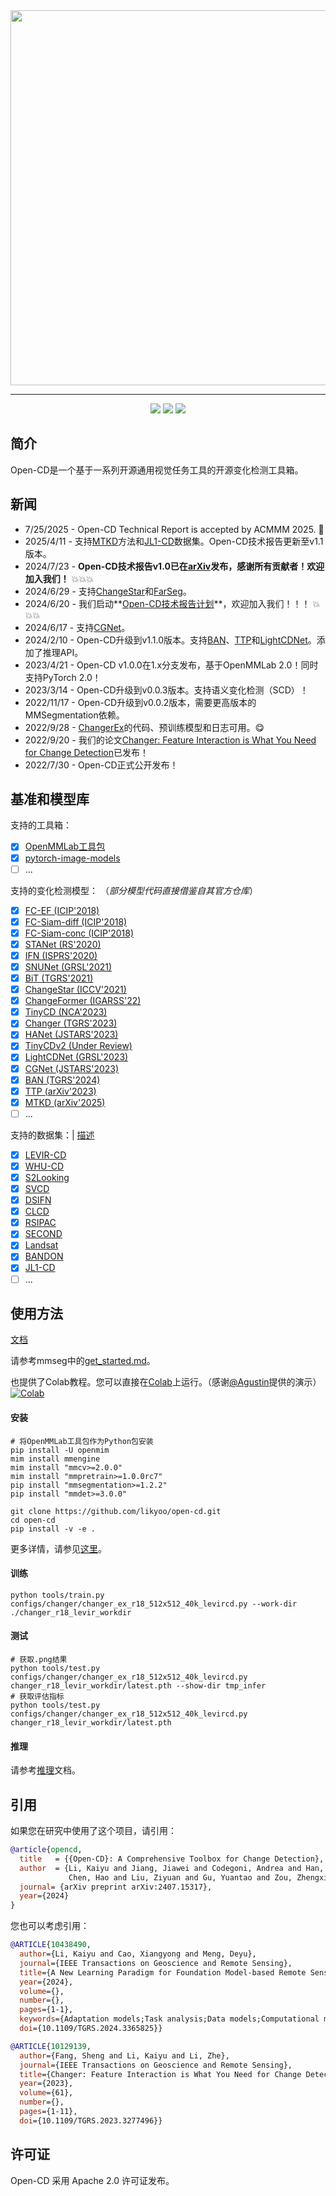 <div align="center">
  <img src="resources/opencd-logo.png" width="600"/>
</div>

------

<div align="center">
<a href="https://arxiv.org/abs/2407.15317"><img src="https://hits.seeyoufarm.com/api/count/incr/badge.svg?url=https%3A%2F%2Farxiv.org%2Fabs%2F2407.15317&count_bg=%23FF0000&title_bg=%23555555&icon=arxiv.svg&icon=&icon_color=%23E7E7E7&title=Technical+Report&edge_flat=false"/></a>
<a href="https://github.com/likyoo/open-cd"><img src="https://hits.seeyoufarm.com/api/count/incr/badge.svg?url=https%3A%2F%2Fgithub.com%2Flikyoo%2Fopen-cdA&count_bg=%2379C83D&title_bg=%23555555&icon=github.svg&icon_color=%23E7E7E7&title=Github&edge_flat=false"/></a>
<a href="https://huggingface.co/likyoo/Open-CD_Model_Zoo"><img src="https://hits.seeyoufarm.com/api/count/incr/badge.svg?url=https%3A%2F%2Fhuggingface.co%2Flikyoo%2FOpen-CD_Model_Zoo&count_bg=%23684BD3&title_bg=%23555555&icon=&icon_color=%23E7E7E7&title=%F0%9F%A4%97%20Hugging%20Face&edge_flat=false"/></a>
</div>

## 简介
Open-CD是一个基于一系列开源通用视觉任务工具的开源变化检测工具箱。

## 新闻
- 7/25/2025 - Open-CD Technical Report is accepted by ACMMM 2025. 🎉
- 2025/4/11 - 支持[MTKD](https://github.com/circleLZY/MTKD-CD)方法和[JL1-CD](https://github.com/circleLZY/MTKD-CD)数据集。Open-CD技术报告更新至v1.1版本。
- 2024/7/23 - **Open-CD技术报告v1.0已在[arXiv](https://arxiv.org/abs/2407.15317)发布，感谢所有贡献者！欢迎加入我们！** 💥💥💥
- 2024/6/29 - 支持[ChangeStar](https://github.com/Z-Zheng/ChangeStar)和[FarSeg](https://github.com/Z-Zheng/FarSeg)。
- 2024/6/20 - 我们启动**[Open-CD技术报告计划](https://github.com/likyoo/open-cd/tree/main/projects/open-cd_technical_report)**，欢迎加入我们！！！ 💥💥💥
- 2024/6/17 - 支持[CGNet](https://github.com/ChengxiHAN/CGNet-CD)。
- 2024/2/10 - Open-CD升级到v1.1.0版本。支持[BAN](https://github.com/likyoo/BAN)、[TTP](https://github.com/KyanChen/TTP)和[LightCDNet](https://github.com/NightSongs/LightCDNet)。添加了推理API。
- 2023/4/21 - Open-CD v1.0.0在1.x分支发布，基于OpenMMLab 2.0！同时支持PyTorch 2.0！
- 2023/3/14 - Open-CD升级到v0.0.3版本。支持语义变化检测（SCD）！
- 2022/11/17 - Open-CD升级到v0.0.2版本，需要更高版本的MMSegmentation依赖。
- 2022/9/28 - [ChangerEx](https://github.com/likyoo/open-cd/tree/main/configs/changer)的代码、预训练模型和日志可用。:yum:
- 2022/9/20 - 我们的论文[Changer: Feature Interaction is What You Need for Change Detection](https://arxiv.org/abs/2209.08290)已发布！
- 2022/7/30 - Open-CD正式公开发布！

## 基准和模型库

支持的工具箱：

- [x] [OpenMMLab工具包](https://github.com/open-mmlab)
- [x] [pytorch-image-models](https://github.com/rwightman/pytorch-image-models)
- [ ] ...

支持的变化检测模型：
（_部分模型代码直接借鉴自其官方仓库_）

- [x] [FC-EF (ICIP'2018)](configs/fcsn)
- [x] [FC-Siam-diff (ICIP'2018)](configs/fcsn)
- [x] [FC-Siam-conc (ICIP'2018)](configs/fcsn)
- [x] [STANet (RS'2020)](configs/stanet)
- [x] [IFN (ISPRS'2020)](configs/ifn)
- [x] [SNUNet (GRSL'2021)](configs/snunet)
- [x] [BiT (TGRS'2021)](configs/bit)
- [x] [ChangeStar (ICCV'2021)](configs/changestar)
- [x] [ChangeFormer (IGARSS'22)](configs/changeformer)
- [x] [TinyCD (NCA'2023)](configs/tinycd)
- [x] [Changer (TGRS'2023)](configs/changer)
- [x] [HANet (JSTARS'2023)](configs/hanet)
- [x] [TinyCDv2 (Under Review)](configs/tinycd_v2)
- [x] [LightCDNet (GRSL'2023)](configs/lightcdnet)
- [x] [CGNet (JSTARS'2023)](configs/cgnet)
- [x] [BAN (TGRS'2024)](configs/ban)
- [x] [TTP (arXiv'2023)](configs/ttp)
- [x] [MTKD (arXiv'2025)](configs/mtkd)
- [ ] ...

支持的数据集：| [描述](https://github.com/wenhwu/awesome-remote-sensing-change-detection)
- [x] [LEVIR-CD](https://justchenhao.github.io/LEVIR/)
- [x] [WHU-CD](https://study.rsgis.whu.edu.cn/pages/download/building_dataset.html)
- [x] [S2Looking](https://github.com/S2Looking/Dataset)
- [x] [SVCD](https://drive.google.com/file/d/1GX656JqqOyBi_Ef0w65kDGVto-nHrNs9/edit)
- [x] [DSIFN](https://github.com/GeoZcx/A-deeply-supervised-image-fusion-network-for-change-detection-in-remote-sensing-images/tree/master/dataset)
- [x] [CLCD](https://github.com/liumency/CropLand-CD)
- [x] [RSIPAC](https://engine.piesat.cn/ai/autolearning/index.html#/dataset/detail?key=8f6c7645-e60f-42ce-9af3-2c66e95cfa27)
- [x] [SECOND](https://captain-whu.github.io/SCD/)
- [x] [Landsat](https://figshare.com/articles/figure/Landsat-SCD_dataset_zip/19946135/1)
- [x] [BANDON](https://github.com/fitzpchao/BANDON)
- [x] [JL1-CD](https://github.com/circleLZY/MTKD-CD)
- [ ] ...

## 使用方法

[文档](https://github.com/open-mmlab/mmsegmentation/tree/master/docs)

请参考mmseg中的[get_started.md](https://github.com/open-mmlab/mmsegmentation/blob/master/docs/en/get_started.md#installation)。

也提供了Colab教程。您可以直接在[Colab](https://colab.research.google.com/drive/1puZY5R8fwlL6um6pHbgbM1NTYZUXdK2J?usp=sharing)上运行。（感谢[@Agustin](https://github.com/AgustinNormand)提供的演示）[![Colab](https://colab.research.google.com/assets/colab-badge.svg)](https://colab.research.google.com/drive/1puZY5R8fwlL6um6pHbgbM1NTYZUXdK2J?usp=sharing)

#### 安装

```
# 将OpenMMLab工具包作为Python包安装
pip install -U openmim
mim install mmengine
mim install "mmcv>=2.0.0"
mim install "mmpretrain>=1.0.0rc7"
pip install "mmsegmentation>=1.2.2"
pip install "mmdet>=3.0.0"
```
```
git clone https://github.com/likyoo/open-cd.git
cd open-cd
pip install -v -e .
```
更多详情，请参见[这里](https://github.com/likyoo/open-cd/blob/main/docs/install.md)。

#### 训练
```
python tools/train.py configs/changer/changer_ex_r18_512x512_40k_levircd.py --work-dir ./changer_r18_levir_workdir
```

#### 测试
```
# 获取.png结果
python tools/test.py configs/changer/changer_ex_r18_512x512_40k_levircd.py changer_r18_levir_workdir/latest.pth --show-dir tmp_infer
# 获取评估指标
python tools/test.py configs/changer/changer_ex_r18_512x512_40k_levircd.py changer_r18_levir_workdir/latest.pth
```

#### 推理
请参考[推理](https://github.com/likyoo/open-cd/blob/main/docs/inference.md)文档。

## 引用

如果您在研究中使用了这个项目，请引用：

```bibtex
@article{opencd,
  title   = {{Open-CD}: A Comprehensive Toolbox for Change Detection},
  author  = {Li, Kaiyu and Jiang, Jiawei and Codegoni, Andrea and Han, Chengxi and Deng, Yupeng and Chen, Keyan and Zheng, Zhuo and
             Chen, Hao and Liu, Ziyuan and Gu, Yuantao and Zou, Zhengxia and Shi, Zhenwei and Fang, Sheng and Meng, Deyu and Wang, Zhi and Cao, Xiangyong},
  journal= {arXiv preprint arXiv:2407.15317},
  year={2024}
}
```
您也可以考虑引用：

```bibtex
@ARTICLE{10438490,
  author={Li, Kaiyu and Cao, Xiangyong and Meng, Deyu},
  journal={IEEE Transactions on Geoscience and Remote Sensing}, 
  title={A New Learning Paradigm for Foundation Model-based Remote Sensing Change Detection}, 
  year={2024},
  volume={},
  number={},
  pages={1-1},
  keywords={Adaptation models;Task analysis;Data models;Computational modeling;Feature extraction;Transformers;Tuning;Change detection;foundation model;visual tuning;remote sensing image processing;deep learning},
  doi={10.1109/TGRS.2024.3365825}}

@ARTICLE{10129139,
  author={Fang, Sheng and Li, Kaiyu and Li, Zhe},
  journal={IEEE Transactions on Geoscience and Remote Sensing}, 
  title={Changer: Feature Interaction is What You Need for Change Detection}, 
  year={2023},
  volume={61},
  number={},
  pages={1-11},
  doi={10.1109/TGRS.2023.3277496}}
```

## 许可证

Open-CD 采用 Apache 2.0 许可证发布。

